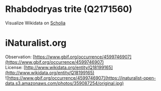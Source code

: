 
Rhabdodryas trite (Q2171560)
============================
  
Visualize Wikidata on [Scholia](https://scholia.toolforge.org/taxon/Q2171560)
# iNaturalist.org
  
Observation: [https://www.gbif.org/occurrence/4599746907](https://www.gbif.org/occurrence/4599746907)  
License: [http://www.wikidata.org/entity/Q18199165](http://www.wikidata.org/entity/Q18199165)  
![https://www.gbif.org/occurrence/4599746907](https://inaturalist-open-data.s3.amazonaws.com/photos/359087254/original.jpg)
